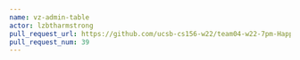 ```yaml
---
name: vz-admin-table
actor: lzbtharmstrong
pull_request_url: https://github.com/ucsb-cs156-w22/team04-w22-7pm-HappyCows/pull/39
pull_request_num: 39
---
```


